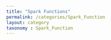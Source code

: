```yaml
---
title: "Spark Functions"
permalink: /categories/Spark_Function
layout: category
taxonomy : Spark_Function
---
```

